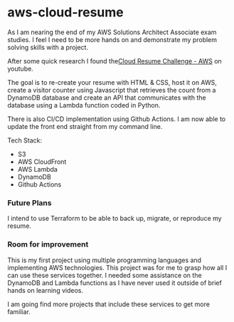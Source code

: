 # aws-cloud-resume

As I am nearing the end of my AWS Solutions Architect Associate exam studies. I feel I need to be more hands on and demonstrate my problem solving skills with a project.

After some quick research I found the<a href="https://cloudresumechallenge.dev/docs/the-challenge/aws/">Cloud Resume Challenge - AWS</a> on youtube.

The goal is to re-create your resume with HTML & CSS, host it on AWS, create a visitor counter using Javascript that retrieves the count from a DynamoDB database and create an API that communicates with the database using a Lambda function coded in Python.

There is also CI/CD implementation using Github Actions. I am now able to update the front end straight from my command line.

Tech Stack:
<ul>
<li>S3</li>
<li>AWS CloudFront</li>
<li>AWS Lambda</li>
<li>DynamoDB</li>
<li>Github Actions</li>
</ul>

<h3>Future Plans</h3>
I intend to use Terraform to be able to back up, migrate, or reproduce my resume.

<h3>Room for improvement</h3>
This is my first project using multiple programming languages and implementing AWS technologies. This project was for me to grasp how all I can use these services together. I needed some assistance on the DynamoDB and Lambda functions as I have never used it outside of brief hands on learning videos.

I am going find more projects that include these services to get more familiar.
